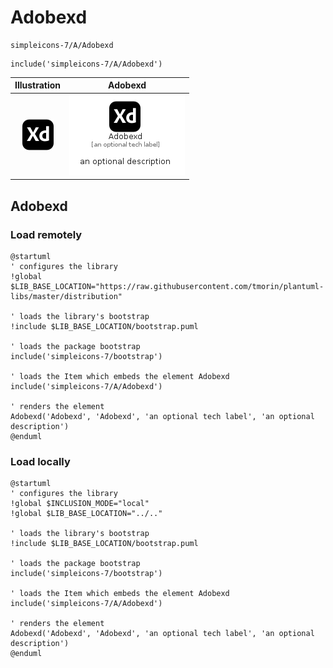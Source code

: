 # Adobexd


```text
simpleicons-7/A/Adobexd
```

```text
include('simpleicons-7/A/Adobexd')
```



| Illustration | Adobexd |
| :---: | :---: |
| ![illustration for Illustration](../../simpleicons-7/A/Adobexd.png) | ![illustration for Adobexd](../../simpleicons-7/A/Adobexd.Local.png) |




## Adobexd

### Load remotely
```plantuml
@startuml
' configures the library
!global $LIB_BASE_LOCATION="https://raw.githubusercontent.com/tmorin/plantuml-libs/master/distribution"

' loads the library's bootstrap
!include $LIB_BASE_LOCATION/bootstrap.puml

' loads the package bootstrap
include('simpleicons-7/bootstrap')

' loads the Item which embeds the element Adobexd
include('simpleicons-7/A/Adobexd')

' renders the element
Adobexd('Adobexd', 'Adobexd', 'an optional tech label', 'an optional description')
@enduml
```

### Load locally
```plantuml
@startuml
' configures the library
!global $INCLUSION_MODE="local"
!global $LIB_BASE_LOCATION="../.."

' loads the library's bootstrap
!include $LIB_BASE_LOCATION/bootstrap.puml

' loads the package bootstrap
include('simpleicons-7/bootstrap')

' loads the Item which embeds the element Adobexd
include('simpleicons-7/A/Adobexd')

' renders the element
Adobexd('Adobexd', 'Adobexd', 'an optional tech label', 'an optional description')
@enduml
```

